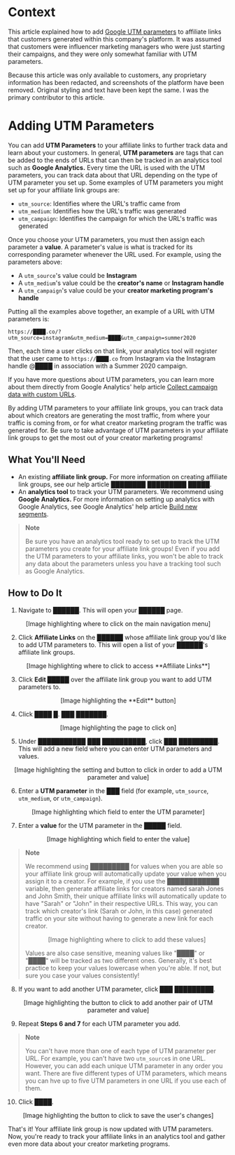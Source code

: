 # Context

This article explained how to add [Google UTM parameters](https://support.google.com/analytics/answer/1033863?hl=en#zippy=%2Cin-this-article) to affiliate links that customers generated within this company's platform. It was assumed that customers were influencer marketing managers who were just starting their campaigns, and they were only somewhat familiar with UTM parameters. 

Because this article was only available to customers, any proprietary information has been redacted, and screenshots of the platform have been removed. Original styling and text have been kept the same. I was the primary contributor to this article.

<!-- redacted box: █ -->

# Adding UTM Parameters 

You can add **UTM Parameters** to your affiliate links to further track data and learn about your customers. In general, **UTM parameters** are tags that can be added to the ends of URLs that can then be tracked in an analytics tool such as **Google Analytics.** Every time the URL is used with the UTM parameters, you can track data about that URL depending on the type of UTM parameter you set up. Some examples of UTM parameters you might set up for your affiliate link groups are:
* `utm_source`: Identifies where the URL's traffic came from 
* `utm_medium`: Identifies how the URL's traffic was generated
* `utm_campaign`: Identifies the campaign for which the URL's traffic was generated

Once you choose your UTM parameters, you must then assign each parameter a **value**. A parameter's value is what is tracked for its corresponding parameter whenever the URL used. For example, using the parameters above:
* A `utm_source`'s value could be **Instagram**
* A `utm_medium`'s value could be the **creator's name** or **Instagram handle**
* A `utm_campaign`'s value could be your **creator marketing program's handle**

Putting all the examples above together, an example of a URL with UTM parameters is:

```https://████.co/?utm_source=instagram&utm_medium=████&utm_campaign=summer2020```

Then, each time a user clicks on that link, your analytics tool will register that the user came to ```https://████.co``` from Instagram via the Instagram handle @████ in association with a Summer 2020 campaign. 

If you have more questions about UTM parameters, you can learn more about them directly from Google Analytics' help article [Collect campaign data with custom URLs](https://support.google.com/analytics/answer/1033863?hl=en#parameters&zippy=%2Cin-this-article).

By adding UTM parameters to your affiliate link groups, you can track data about which creators are generating the most traffic, from where your traffic is coming from, or for what creator marketing program the traffic was generated for. Be sure to take advantage of UTM parameters in your affiliate link groups to get the most out of your creator marketing programs! 

## What You'll Need 

* An existing **affiliate link group.** For more information on creating affiliate link groups, see our help article ████████ █████████ █████.
* An **analytics tool** to track your UTM parameters. We recommend using **Google Analytics.** For more information on setting up analytics with Google Analytics, see Google Analytics' help article [Build new segments](https://support.google.com/analytics/answer/3124493?hl=en&ref_topic=3123779#create&zippy=%2Cin-this-article).

> **Note**
>
> Be sure you have an analytics tool ready to set up to track the UTM parameters you create for your affiliate link groups! Even if you add the UTM parameters to your affiliate links, you won't be able to track any data about the parameters unless you have a tracking tool such as Google Analytics.

## How to Do It 

1. Navigate to ██████. This will open your ██████ page. 

<p align="center">[Image highlighting where to click on the main navigation menu]</p>

2. Click **Affiliate Links** on the ██████ whose affiliate link group you'd like to add UTM parameters to. This will open a list of your ██████'s affiliate link groups. 

<p align="center">[Image highlighting where to click to access **Affiliate Links**]</p>

3. Click **Edit █████** over the affiliate link group you want to add UTM parameters to.

<p align="center">[Image highlighting the **Edit** button]</p>

4. Click ████ █. ███ ███████. 

<p align="center">[Image highlighting the page to click on]</p>

5. Under ███████████ ███ ██████████, click ███ █████████. This will add a new field where you can enter UTM parameters and values. 

<p align="center">[Image highlighting the setting and button to click in order to add a UTM parameter and value]</p>

6. Enter a **UTM parameter** in the ███ field (for example, `utm_source`, `utm_medium`, or `utm_campaign`). 

<p align="center">[Image highlighting which field to enter the UTM parameter]</p>

7. Enter a **value** for the UTM parameter in the █████ field. 

<p align="center">[Image highlighting which field to enter the value]</p>

> **Note**
>
> We recommend using █████████ for values when you are able so your affiliate link group will automatically update your value when you assign it to a creator. For example, if you use the ████████████ variable, then generate affiliate links for creators named sarah Jones and John Smith, their unique affiliate links will automatically update to have "Sarah" or "John" in their respective URLs. This way, you can track which creator's link (Sarah or John, in this case) generated traffic on your site without having to generate a new link for each creator. 
> <p align="center">[Image highlighting where to click to add these values]<p>
> Values are also case sensitive, meaning values like "████" or "████" will be tracked as two different ones. Generally, it's best practice to keep your values lowercase when you're able. If not, but sure you case your values consistently!

8. If you want to add another UTM parameter, click ███ █████████.

<p align="center">[Image highlighting the button to click to add another pair of UTM parameter and value]

9. Repeat **Steps 6 and 7** for each UTM parameter you add. 

> **Note** 
> 
> You can't have more than one of each type of UTM parameter per URL. For example, you can't have two `utm_source`s in one URL. However, you can add each unique UTM parameter in any order you want. There are five different types of UTM parameters, which means you can hve up to five UTM parameters in one URL if you use each of them.

10. Click ████.

<p align="center">[Image highlighting the button to click to save the user's changes] 

That's it! Your affiliate link group is now updated with UTM parameters. Now, you're ready to track your affiliate links in an analytics tool and gather even more data about your creator marketing programs.
